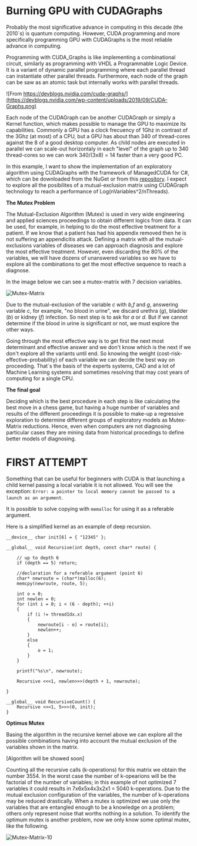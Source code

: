 # Burning GPU with CUDAGraphs

Probably the most significative advance in computing in this decade (the 2010´s) is quantum computing. However, CUDA programming and more specifically programming GPU with CUDAGraphs is the most reliable advance in computing.

Programming with CUDA_Graphs is like implementing a combinational circuit, similarly as programming with VHDL a Programmable Logic Device. It is a variant of dynamic parallel programming where each parallel thread can instantiate other parallel threads. Furthermore, each node of the graph can be saw as an atomic task but internally works with parallel threads.

![From https://devblogs.nvidia.com/cuda-graphs/](https://devblogs.nvidia.com/wp-content/uploads/2019/09/CUDA-Graphs.png)

Each node of the CUDAGraph can be another CUDAGraph or simply a Kernel function, which makes possible to manage the GPU to maximize its capabilities. Commonly a GPU has a clock frecuency of 1Ghz in contrast of the 3Ghz (at most) of a CPU, but a GPU has about than 340 of thread-cores against the 8 of a good desktop computer. As child nodes are executed in parallel we can scale-out horizontaly in each "level" of the graph up to 340 thread-cores so we can work 340/(3x8) = 14 faster than a very good PC. 

In this example, I want to show the implementation of an exploratory algorithm using CUDAGraphs with the framework of ManagedCUDA for C#, which can be downloaded from the NuGet or from this [repository](https://github.com/kunzmi/managedCuda). I expect to explore all the posibilites of a mutual-exclusion matrix using CUDAGraph technology to reach a performance of Log(nVariables^2/nThreads).

**The Mutex Problem**

The Mutual-Exclusion Algorithm (Mutex) is used in very wide engineering and applied sciences proceedings to obtain different logics from data. It can be used, for example, in helping to do the most effective treatment for a patient. If we know that a patient has had his appendix removed then he is not suffering an appendicitis attack. Defining a matrix with all the mutual-exclusions variables of diseases we can approach diagnosis and explore the most effective treatment. However, even discarding the 80% of the variables, we will have dozens of unanswered variables so we have to explore all the combinations to get the most effective sequence to reach a diagnose.

In the image below we can see a mutex-matrix with 7 decision variables.

![Mutex-Matrix](https://ixilka.net/publications/mutex-matrix.jpg)

Due to the mutual-exclusion of the variable *c* with *b,f* and *g*, answering variable *c*, for example, "no blood in urine", we discard urethra (*g*), bladder (*b*) or kidney (*f*) infection. So next step is to ask for *a* or *d*. But if we cannot determine if the blood in urine is significant or not, we must explore the other ways.

Going through the most effective way is to get first the next most determinant and effective answer and we don't know which is the next if we don't explore all the variants until end. So knowing the weight (cost-risk-effective-probability) of each variable we can decide the best way on proceeding. That´s the basis of the experts systems, CAD and a lot of Machine Learning systems and sometimes resolving that may cost years of computing for a single CPU.

**The final goal**

Deciding which is the best procedure in each step is like calculating the best move in a chess game, but having a huge number of variables and results of the different proceedings it is possible to make-up a regressive exploration to determine different groups of exploratory models as Mutex-Matrix reductions. Hence, even when computers are not diagnosing particular cases they are mining data from historical procedings to define better models of diagnosing.

# FIRST ATTEMPT

Something that can be useful for beginners with CUDA is that launching a child kernel passing a local variable it is not allowed. You will see the exception: `Error: a pointer to local memory cannot be passed to a launch as an argument`.

It is possible to solve copying with `memalloc` for using it as a referable argument.

Here is a simplified kernel as an example of deep recursion.

    __device__ char init[6] = { "12345" };
    
    __global__ void Recursive(int depth, const char* route) {
    	
    	// up to depth 6
    	if (depth == 5) return;
    	
    	//declaration for a referable argument (point 6)
    	char* newroute = (char*)malloc(6); 
    	memcpy(newroute, route, 5);
    			
    	int o = 0;
    	int newlen = 0;
    	for (int i = 0; i < (6 - depth); ++i)
    	{
    		if (i != threadIdx.x)
    		{
    			newroute[i - o] = route[i];
    			newlen++;
    		}
    		else
    		{
    			o = 1;
    		}
    	}
    	
    	printf("%s\n", newroute);
    
    	Recursive <<<1, newlen>>>(depth + 1, newroute);
    
    }
    
    __global__ void RecursiveCount() {
    	Recursive <<<1, 5>>>(0, init);
    }
    
**Optimus Mutex**
    
Basing the algorithm in the recursive kernel above we can explore all the possible combinations having into account the mutual exclusion of the variables shown in the matrix.

[Algorithm will be showed soon]
    
Counting all the recursive calls (k-operations) for this matrix we obtain the number 3554. In the worst case the number of k-opearions will be the factorial of the number of variables; in this example of not optimized 7 variables it could results in 7x6x5x4x3x2x1 = 5040 k-operations. Due to the mutual exclusion configuration of the variables, the number of k-operations may be reduced drastically. When a mutex is optimized we use only the variables that are entangled enough to be a knowledge on a problem; others only represent noise that worths nothing in a solution. To identify the optimum mutex is another problem, now we only know some optimal mutex, like the following.
    
![Mutex-Matrix-10](https://ixilka.net/publications/mutex10_1.jpg)

